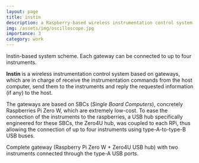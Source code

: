 ```yaml
---
layout: page
title: instin
description: a Raspberry-based wireless instrumentation control system
img: /assets/img/oscilloscope.jpg
importance: 3
category: work
---
```


<div class="row">
    <div class="col-sm mt-3 mt-md-0">
        <img class="img-fluid rounded z-depth-1" src="{{ '/assets/img/instin-scheme.png' | relative_url }}" data-zoomable alt="" title="Instin's scheme"/>
    </div>
</div>
<div class="caption">
    Instin-based system scheme. Each gateway can be connected to up to four instruments.
</div>

**Instin** is a wireless instrumentation control system based on gateways, which are in charge of receive the instrumentation commands from the host computer, send them to the instruments and reply the requested information (if any) to the host.

The gateways are based on SBCs (*Single Board Computers*), concretely Raspberries Pi Zero W, which are extremely low-cost. To ease the connection of the instruments to the raspberries, a USB hub specifically engineered for these SBCs, the Zero4U hub, was coupled to each RPi, thus allowing the connection of up to four instruments using type-A-to-type-B USB buses.

<div class="row">
    <div class="col-sm mt-3 mt-md-0">
        <img class="img-fluid rounded z-depth-1" src="{{ '/assets/img/instin-gw.jpg' | relative_url }}" data-zoomable alt="" title="Gateway"/>
    </div>
</div>
<div class="caption">
    Complete gateway (Raspberry Pi Zero W + Zero4U USB hub) with two instruments connected through the type-A USB ports.
</div>
